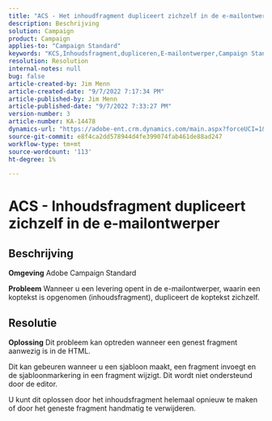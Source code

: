 ```yaml
---
title: "ACS - Het inhoudfragment dupliceert zichzelf in de e-mailontwerper"
description: Beschrijving
solution: Campaign
product: Campaign
applies-to: "Campaign Standard"
keywords: "KCS,Inhoudsfragment,dupliceren,E-mailontwerper,Campaign Standard"
resolution: Resolution
internal-notes: null
bug: false
article-created-by: Jim Menn
article-created-date: "9/7/2022 7:17:34 PM"
article-published-by: Jim Menn
article-published-date: "9/7/2022 7:33:27 PM"
version-number: 3
article-number: KA-14478
dynamics-url: "https://adobe-ent.crm.dynamics.com/main.aspx?forceUCI=1&pagetype=entityrecord&etn=knowledgearticle&id=2ce9b3b5-e12e-ed11-9db1-0022480866ad"
source-git-commit: e8f4ca2dd578944d4fe399074fab461de88ad247
workflow-type: tm+mt
source-wordcount: '113'
ht-degree: 1%

---
```


# ACS - Inhoudsfragment dupliceert zichzelf in de e-mailontwerper

## Beschrijving


<b>Omgeving</b>
Adobe Campaign Standard

<b>Probleem</b>
Wanneer u een levering opent in de e-mailontwerper, waarin een koptekst is opgenomen (inhoudsfragment), dupliceert de koptekst zichzelf.


## Resolutie


<b>Oplossing</b>
Dit probleem kan optreden wanneer een genest fragment aanwezig is in de HTML.

Dit kan gebeuren wanneer u een sjabloon maakt, een fragment invoegt en de sjabloonmarkering in een fragment wijzigt. Dit wordt niet ondersteund door de editor.

U kunt dit oplossen door het inhoudsfragment helemaal opnieuw te maken of door het geneste fragment handmatig te verwijderen.
